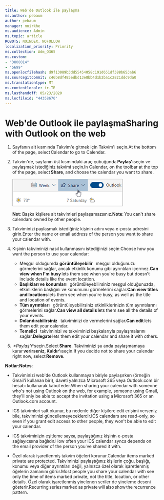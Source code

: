 ```yaml
---
title: Web'de Outlook ile paylaşma
ms.author: pebaum
author: pebaum
manager: mnirkhe
ms.audience: Admin
ms.topic: article
ROBOTS: NOINDEX, NOFOLLOW
localization_priority: Priority
ms.collection: Adm_O365
ms.custom:
- "3800014"
- "5699"
ms.openlocfilehash: d9f13089b3dd55454058c191d651df388b653ab6
ms.sourcegitcommit: c46b8df485edbd13e8bb4d1b2ba1c2821ddc9da0
ms.translationtype: MT
ms.contentlocale: tr-TR
ms.lasthandoff: 05/23/2020
ms.locfileid: "44358670"
---
```

# <a name="sharing-with-outlook-on-the-web"></a><span data-ttu-id="3a9c5-102">Web'de Outlook ile paylaşma</span><span class="sxs-lookup"><span data-stu-id="3a9c5-102">Sharing with Outlook on the web</span></span>

1. <span data-ttu-id="3a9c5-103">Sayfanın alt kısmında Takvim'e gitmek için Takvim'i seçin.</span><span class="sxs-lookup"><span data-stu-id="3a9c5-103">At the bottom of the page, select Calendar to go to Calendar.</span></span>

2. <span data-ttu-id="3a9c5-104">Takvim'de, sayfanın üst kısmındaki araç çubuğunda **Paylaş'ı**seçin ve paylaşmak istediğiniz takvimi seçin.</span><span class="sxs-lookup"><span data-stu-id="3a9c5-104">In Calendar, on the toolbar at the top of the page, select **Share**, and choose the calendar you want to share.</span></span> 

    ![Takvimi paylaş](media/share-calendar.png)

    <span data-ttu-id="3a9c5-106">**Not**: Başka kişilere ait takvimleri paylaşamazsınız.</span><span class="sxs-lookup"><span data-stu-id="3a9c5-106">**Note**: You can't share calendars owned by other people.</span></span>

3. <span data-ttu-id="3a9c5-107">Takviminizi paylaşmak istediğiniz kişinin adını veya e-posta adresini girin.</span><span class="sxs-lookup"><span data-stu-id="3a9c5-107">Enter the name or email address of the person you want to share your calendar with.</span></span>

4. <span data-ttu-id="3a9c5-108">Kişinin takviminizi nasıl kullanmasını istediğinizi seçin:</span><span class="sxs-lookup"><span data-stu-id="3a9c5-108">Choose how you want the person to use your calendar:</span></span> 
    - <span data-ttu-id="3a9c5-109">Meşgul olduğumda **görüntüleyebilir**   meşgul olduğunuzu görmelerini sağlar, ancak etkinlik konumu gibi ayrıntıları içermez.</span><span class="sxs-lookup"><span data-stu-id="3a9c5-109">**Can view when I'm busy** lets them see when you're busy but doesn't include details like the event location.</span></span> 
    - <span data-ttu-id="3a9c5-110">**Başlıkları ve konumları**   görüntüleyebilirsiniz meşgul olduğunuzda, etkinliklerin başlığını ve konumunu görmelerini sağlar.</span><span class="sxs-lookup"><span data-stu-id="3a9c5-110">**Can view titles and locations** lets them see when you're busy, as well as the title and location of events.</span></span> 
    - <span data-ttu-id="3a9c5-111">**Tüm ayrıntıları**   görüntüleyebilirsiniz etkinliklerinizin tüm ayrıntılarını görmelerini sağlar.</span><span class="sxs-lookup"><span data-stu-id="3a9c5-111">**Can view all details** lets them see all the details of your events.</span></span> 
    - <span data-ttu-id="3a9c5-112">**Dolandırabilirsiniz**   takviminizi de vermelerini sağlar.</span><span class="sxs-lookup"><span data-stu-id="3a9c5-112">**Can edit** lets them edit your calendar.</span></span> 
    - <span data-ttu-id="3a9c5-113">**Temsilci**   takviminizi ve takviminizi başkalarıyla paylaşmalarını sağlar.</span><span class="sxs-lookup"><span data-stu-id="3a9c5-113">**Delegate** lets them edit your calendar and share it with others.</span></span>

5. <span data-ttu-id="3a9c5-114"> *\*Paylaş'ı*\*seçin.</span><span class="sxs-lookup"><span data-stu-id="3a9c5-114">Select **Share**.</span></span> <span data-ttu-id="3a9c5-115">Takviminizi şu anda paylaşmamaya karar **verirseniz, Kaldır'ı**seçin.</span><span class="sxs-lookup"><span data-stu-id="3a9c5-115">If you decide not to share your calendar right now, select **Remove**.</span></span> 

<span data-ttu-id="3a9c5-116">**Notlar**:</span><span class="sxs-lookup"><span data-stu-id="3a9c5-116">**Notes**:</span></span>  

- <span data-ttu-id="3a9c5-117">Takviminizi web'de Outlook kullanmayan biriyle paylaşırken (örneğin Gmail'i kullanan biri), daveti yalnızca Microsoft 365 veya Outlook.com bir hesabı kullanarak kabul eder.</span><span class="sxs-lookup"><span data-stu-id="3a9c5-117">When sharing your calendar with someone who's not using Outlook on the web, for example, someone using Gmail, they'll only be able to accept the invitation using a Microsoft 365 or an Outlook.com account.</span></span> 

- <span data-ttu-id="3a9c5-118">ICS takvimleri salt okunur, bu nedenle diğer kişilere edit erişimi verseniz bile, takviminizi güncellemeyeceklerdir.</span><span class="sxs-lookup"><span data-stu-id="3a9c5-118">ICS calendars are read-only, so even if you grant edit access to other people, they won't be able to edit your calendar.</span></span> 

- <span data-ttu-id="3a9c5-119">ICS takviminizin eşitleme sayısı, paylaştığınız kişinin e-posta sağlayıcısına bağlıdır.</span><span class="sxs-lookup"><span data-stu-id="3a9c5-119">How often your ICS calendar syncs depends on the email provider of the person you've shared it with.</span></span> 

- <span data-ttu-id="3a9c5-120">Özel olarak işaretlenmiş takvim öğeleri korunur.</span><span class="sxs-lookup"><span data-stu-id="3a9c5-120">Calendar items marked private are protected.</span></span> <span data-ttu-id="3a9c5-121">Takviminizi paylaştığınız kişilerin çoğu, başlığı, konumu veya diğer ayrıntıları değil, yalnızca özel olarak işaretlenmiş öğelerin zamanını görür.</span><span class="sxs-lookup"><span data-stu-id="3a9c5-121">Most people you share your calendar with see only the time of items marked private, not the title, location, or other details.</span></span> <span data-ttu-id="3a9c5-122">Özel olarak işaretlenmiş yinelenen seriler de yineleme deseni gösterir.</span><span class="sxs-lookup"><span data-stu-id="3a9c5-122">Recurring series marked as private will also show the recurrence pattern.</span></span>

